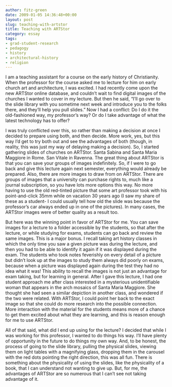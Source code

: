 ```yaml
---
author: fitz-green
date: 2009-01-05 14:36:48+00:00
layout: post
slug: teaching-with-artstor
title: Teaching with ARTStor
category: essay
tags:
- grad-student-research
- pedagogy
- history
- architectural-history
- religion
---
```


I am a teaching assistant for a course on the early history of Christianity. When the professor for the course asked me to lecture for him on early church art and architecture, I was excited. I had recently come upon the new ARTStor online database, and couldn’t wait to find digital images of the churches I wanted to cover in my lecture. But then he said, “I’ll go over to the slide library with you sometime next week and introduce you to the folks there, and they’ll help you pull slides.” Now I had a conflict: Do I do it the old-fashioned way, my professor’s way? Or do I take advantage of what the latest technology has to offer?




I was truly conflicted over this, so rather than making a decision at once I decided to prepare using both, and then decide. More work, yes, but this way I’d get to try both out and see the advantages of both (though, in reality, this was just my way of delaying making a decision). So, I started gathering slides of churches on ARTStor. Santa Sabina and Santa Maria Maggiore in Rome. San Vitale in Ravenna. The great thing about ARTStor is that you can save your groups of images indefinitely. So, if I were to go back and give this lecture again next semester, everything would already be prepared. Also, there are more images to draw from on ARTStor. There are groups of images that a university can purchase rights to, much like a journal subscription, so you have lots more options this way. No more having to use the old red-tinted picture that some art professor took with his point-and-click 35mm while on vacation 30 years ago (I saw my share of these as a student- I could usually tell how old the slide was because the professor’s car always ended up in one of the pictures). In many cases, the ARTStor images were of better quality as a result too.




But here was the winning point in favor of ARTStor for me. You can save images for a lecture to a folder accessible by the students, so that after the lecture, or while studying for exams, students can go back and review the same images. This is a major bonus. I recall taking art history classes in which the only time you saw a given picture was during the lecture, and then you had to be able to identify it again if it was displayed during the exam. The students who took notes feverishly on every detail of a picture but didn’t look up at the images to study them always did poorly on exams, because when a picture was displayed again during the test they had no idea what it was! This ability to recall the images is not just an advantage for exam taking, but for learning in general. After I gave this lecture, I had one student approach me after class interested in a mysterious unidentifiable woman that appears in the arch mosaics of Santa Maria Maggiore. She thought she had seen a similar depiction in another class, and wondered if the two were related. With ARTStor, I could point her back to the exact image so that she could do more research into the possible connection. More interaction with the material for the students means more of a chance to get them excited about what they are learning, and this is reason enough for me to use ARTStor.




All of that said, what did I end up using for the lecture? I decided that while I was working for this professor, I wanted to do things his way. I’ll have plenty of opportunity in the future to do things my own way. And, to be honest, the process of going to the slide library, pulling the physical slides, viewing them on light tables with a magnifying glass, dropping them in the carousel with the red dots pointing the right direction, this was all fun. There is something about the physicality of using the slides, like the physicality of a book, that I can understand not wanting to give up. But, for me, the advantages of ARTStor are so numerous that I can’t see not taking advantage of it.
